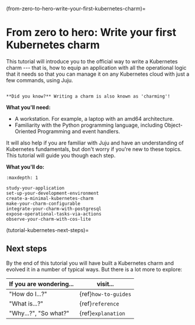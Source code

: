 (from-zero-to-hero-write-your-first-kubernetes-charm)=
# From zero to hero: Write your first Kubernetes charm

This tutorial will introduce you to the official way to write a Kubernetes charm --- that is, how to equip an application with all the operational logic that it needs so that you can manage it on any Kubernetes cloud with just a few commands, using Juju. 

```{important}

**Did you know?** Writing a charm is also known as 'charming'!

```

**What you'll need:** 

- A workstation. For example, a laptop with an amd64 architecture. 
- Familiarity with the Python programming language, including Object-Oriented Programming and event handlers.

It will also help if you are familiar with Juju and have an understanding of
Kubernetes fundamentals, but don't worry if you're new to these topics. This
tutorial will guide you though each step.

**What you'll do:**

```{toctree}
:maxdepth: 1

study-your-application
set-up-your-development-environment
create-a-minimal-kubernetes-charm
make-your-charm-configurable
integrate-your-charm-with-postgresql
expose-operational-tasks-via-actions
observe-your-charm-with-cos-lite
```

(tutorial-kubernetes-next-steps)=
## Next steps

By the end of this tutorial you will have built a Kubernetes charm and evolved it in a number of typical ways. But there is a lot more to explore:

| If you are wondering... | visit...             |
|-------------------------|----------------------|
| "How do I...?"          | {ref}`how-to-guides` |
| "What is...?"           | {ref}`reference`     |
| "Why...?", "So what?"   | {ref}`explanation`   |
